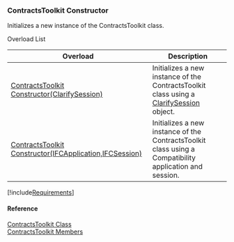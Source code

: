 ﻿### ContractsToolkit Constructor

Initializes a new instance of the ContractsToolkit class.

Overload List

| Overload | Description |
| --- | --- |
| [ContractsToolkit Constructor(ClarifySession)](FChoice.Toolkits.Clarify~FChoice.Toolkits.Clarify.Contracts.ContractsToolkit~_ctor(ClarifySession).md) | Initializes a new instance of the ContractsToolkit class using a [ClarifySession](fcSDK~FChoice.Foundation.Clarify.ClarifySession.md) object.   |
| [ContractsToolkit Constructor(IFCApplication,IFCSession)](FChoice.Toolkits.Clarify~FChoice.Toolkits.Clarify.Contracts.ContractsToolkit~_ctor(IFCApplication,IFCSession).md) | Initializes a new instance of the ContractsToolkit class using a Compatibility application and session.   |

[!include[Requirements](../partials/requirements.md)]



#### Reference

[ContractsToolkit Class](FChoice.Toolkits.Clarify~FChoice.Toolkits.Clarify.Contracts.ContractsToolkit.md)  
[ContractsToolkit Members](FChoice.Toolkits.Clarify~FChoice.Toolkits.Clarify.Contracts.ContractsToolkit_members.md)